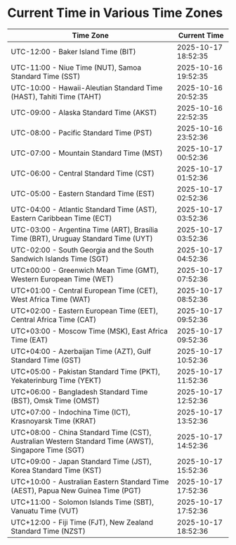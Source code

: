 # Current Time in Various Time Zones

| Time Zone | Current Time |
|-----------|--------------|
| UTC-12:00 - Baker Island Time (BIT) | 2025-10-17 18:52:35 |
| UTC-11:00 - Niue Time (NUT), Samoa Standard Time (SST) | 2025-10-16 19:52:35 |
| UTC-10:00 - Hawaii-Aleutian Standard Time (HAST), Tahiti Time (TAHT) | 2025-10-16 20:52:35 |
| UTC-09:00 - Alaska Standard Time (AKST) | 2025-10-16 22:52:35 |
| UTC-08:00 - Pacific Standard Time (PST) | 2025-10-16 23:52:36 |
| UTC-07:00 - Mountain Standard Time (MST) | 2025-10-17 00:52:36 |
| UTC-06:00 - Central Standard Time (CST) | 2025-10-17 01:52:36 |
| UTC-05:00 - Eastern Standard Time (EST) | 2025-10-17 02:52:36 |
| UTC-04:00 - Atlantic Standard Time (AST), Eastern Caribbean Time (ECT) | 2025-10-17 03:52:36 |
| UTC-03:00 - Argentina Time (ART), Brasília Time (BRT), Uruguay Standard Time (UYT) | 2025-10-17 03:52:36 |
| UTC-02:00 - South Georgia and the South Sandwich Islands Time (SGT) | 2025-10-17 04:52:36 |
| UTC±00:00 - Greenwich Mean Time (GMT), Western European Time (WET) | 2025-10-17 07:52:36 |
| UTC+01:00 - Central European Time (CET), West Africa Time (WAT) | 2025-10-17 08:52:36 |
| UTC+02:00 - Eastern European Time (EET), Central Africa Time (CAT) | 2025-10-17 09:52:36 |
| UTC+03:00 - Moscow Time (MSK), East Africa Time (EAT) | 2025-10-17 09:52:36 |
| UTC+04:00 - Azerbaijan Time (AZT), Gulf Standard Time (GST) | 2025-10-17 10:52:36 |
| UTC+05:00 - Pakistan Standard Time (PKT), Yekaterinburg Time (YEKT) | 2025-10-17 11:52:36 |
| UTC+06:00 - Bangladesh Standard Time (BST), Omsk Time (OMST) | 2025-10-17 12:52:36 |
| UTC+07:00 - Indochina Time (ICT), Krasnoyarsk Time (KRAT) | 2025-10-17 13:52:36 |
| UTC+08:00 - China Standard Time (CST), Australian Western Standard Time (AWST), Singapore Time (SGT) | 2025-10-17 14:52:36 |
| UTC+09:00 - Japan Standard Time (JST), Korea Standard Time (KST) | 2025-10-17 15:52:36 |
| UTC+10:00 - Australian Eastern Standard Time (AEST), Papua New Guinea Time (PGT) | 2025-10-17 17:52:36 |
| UTC+11:00 - Solomon Islands Time (SBT), Vanuatu Time (VUT) | 2025-10-17 17:52:36 |
| UTC+12:00 - Fiji Time (FJT), New Zealand Standard Time (NZST) | 2025-10-17 18:52:36 |
